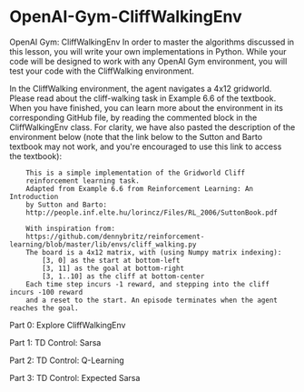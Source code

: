 # OpenAI-Gym-CliffWalkingEnv

OpenAI Gym: CliffWalkingEnv
In order to master the algorithms discussed in this lesson, you will write your own implementations in Python. While your code will be designed to work with any OpenAI Gym environment, you will test your code with the CliffWalking environment.



In the CliffWalking environment, the agent navigates a 4x12 gridworld. Please read about the cliff-walking task in Example 6.6 of the textbook. When you have finished, you can learn more about the environment in its corresponding GitHub file, by reading the commented block in the CliffWalkingEnv class. For clarity, we have also pasted the description of the environment below (note that the link below to the Sutton and Barto textbook may not work, and you're encouraged to use this link to access the textbook):
```text
    This is a simple implementation of the Gridworld Cliff
    reinforcement learning task.
    Adapted from Example 6.6 from Reinforcement Learning: An Introduction
    by Sutton and Barto:
    http://people.inf.elte.hu/lorincz/Files/RL_2006/SuttonBook.pdf

    With inspiration from:
    https://github.com/dennybritz/reinforcement-learning/blob/master/lib/envs/cliff_walking.py
    The board is a 4x12 matrix, with (using Numpy matrix indexing):
        [3, 0] as the start at bottom-left
        [3, 11] as the goal at bottom-right
        [3, 1..10] as the cliff at bottom-center
    Each time step incurs -1 reward, and stepping into the cliff incurs -100 reward 
    and a reset to the start. An episode terminates when the agent reaches the goal.
```

Part 0: Explore CliffWalkingEnv

Part 1: TD Control: Sarsa

Part 2: TD Control: Q-Learning

Part 3: TD Control: Expected Sarsa
